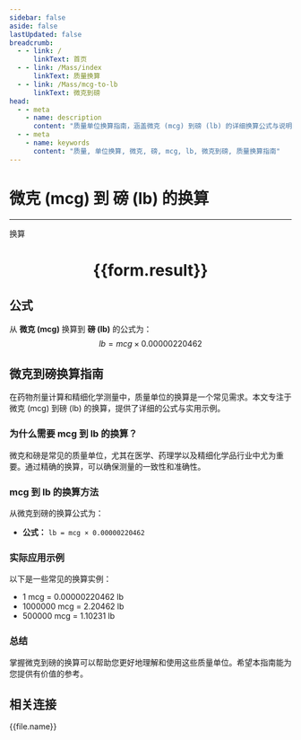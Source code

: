 ```yaml
---
sidebar: false
aside: false
lastUpdated: false
breadcrumb:
  - - link: /
      linkText: 首页
  - - link: /Mass/index
      linkText: 质量换算
  - - link: /Mass/mcg-to-lb
      linkText: 微克到磅
head:
  - - meta
    - name: description
      content: "质量单位换算指南，涵盖微克 (mcg) 到磅 (lb) 的详细换算公式与说明。"
  - - meta
    - name: keywords
      content: "质量, 单位换算, 微克, 磅, mcg, lb, 微克到磅, 质量换算指南"
---
```

# 微克 (mcg) 到 磅 (lb) 的换算
---
<script setup>
import { onMounted, reactive, inject, ref } from 'vue'
import { NButton, NForm, NFormItem, NInput, NInputNumber, NSelect, NCard, useMessage,NGrid ,NGi } from 'naive-ui'
import { defineClientComponent } from 'vitepress'
import { Mass } from '../../files';

const convert = inject('convert')

const form = reactive({
  number: null,
  result: '',
})

const convertHandler = () => {
  if (form.number !== null && !isNaN(form.number)) {
    const convertedValue = parseFloat(form.number) * 0.00000220462
    form.result = `${form.number}mcg = ${convertedValue.toFixed(9)}lb`
  } else {
    form.result = '请输入有效的数值。'
  }
}
</script>

<n-form size="large" :model="form">
  <n-form-item label="微克 (mcg)">
    <n-input-number v-model:value="form.number" placeholder="输入微克" style="width: 100%" />
  </n-form-item>
  <n-form-item>
    <n-button type="primary" @click="convertHandler" block>换算</n-button>
  </n-form-item>
</n-form>

<n-card  embedded :bordered="false" hoverable>
  <div  style="text-align:center">
    <h1>{{form.result}}</h1>
  </div>
</n-card>

## 公式

从 **微克 (mcg)** 换算到 **磅 (lb)** 的公式为：
$$ lb = mcg \times 0.00000220462 $$

## 微克到磅换算指南

在药物剂量计算和精细化学测量中，质量单位的换算是一个常见需求。本文专注于微克 (mcg) 到磅 (lb) 的换算，提供了详细的公式与实用示例。

### 为什么需要 mcg 到 lb 的换算？

微克和磅是常见的质量单位，尤其在医学、药理学以及精细化学品行业中尤为重要。通过精确的换算，可以确保测量的一致性和准确性。

### mcg 到 lb 的换算方法

从微克到磅的换算公式为：

- **公式：** `lb = mcg × 0.00000220462`

### 实际应用示例

以下是一些常见的换算实例：

- 1 mcg = 0.00000220462 lb
- 1000000 mcg = 2.20462 lb
- 500000 mcg = 1.10231 lb

### 总结

掌握微克到磅的换算可以帮助您更好地理解和使用这些质量单位。希望本指南能为您提供有价值的参考。

## 相关连接
<n-grid x-gap="12" :cols="4">
  <n-gi v-for="(file, index) in Mass" :key="index">
    <n-button
      text
      tag="a"
      :href="file.path"
      type="primary"
    >
      {{file.name}}
    </n-button>
  </n-gi>
</n-grid>
